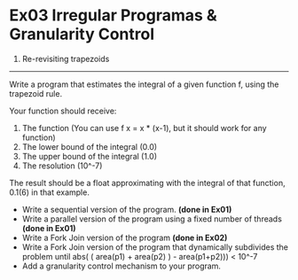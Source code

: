 Ex03 Irregular Programas & Granularity Control
==============================================

1. Re-revisiting trapezoids
---------------------------

Write a program that estimates the integral of a given function f, using the trapezoid rule.

Your function should receive:

1. The function (You can use f x = x * (x-1), but it should work for any function)
2. The lower bound of the integral (0.0)
3. The upper bound of the integral (1.0)
4. The resolution  (10^-7)

The result should be a float approximating with the integral of that function, 0.1(6) in that example.

- Write a sequential version of the program. __(done in Ex01)__
- Write a parallel version of the program using a fixed number of threads __(done in Ex01)__
- Write a Fork Join version of the program __(done in Ex02)__
- Write a Fork Join version of the program that dynamically subdivides the problem until abs( ( area(p1) + area(p2) ) - area(p1+p2))) < 10^-7
- Add a granularity control mechanism to your program.